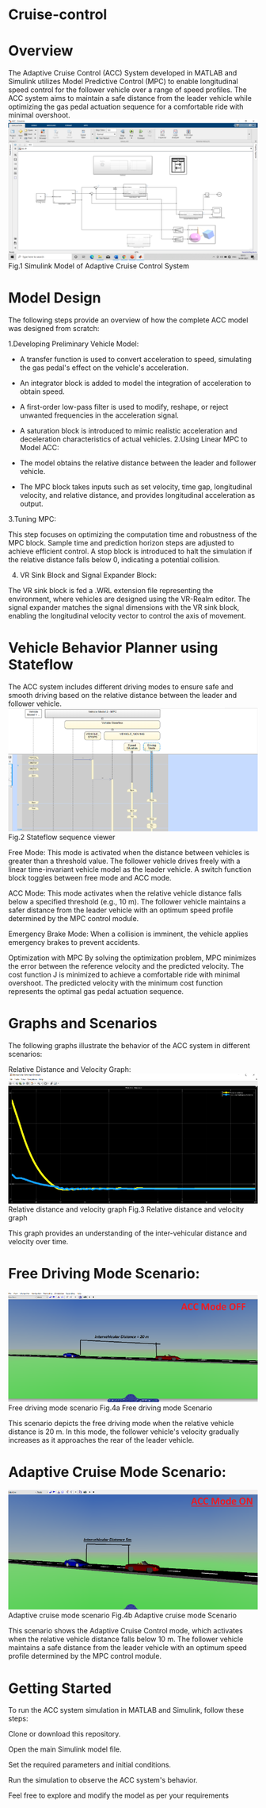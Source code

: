 # Cruise-control
# Overview
The Adaptive Cruise Control (ACC) System developed in MATLAB and Simulink utilizes Model Predictive Control (MPC) to enable longitudinal speed control for the follower vehicle over a range of speed profiles. The ACC system aims to maintain a safe distance from the leader vehicle while optimizing the gas pedal actuation sequence for a comfortable ride with minimal overshoot.
![image alt](Simulink_Model_of_Adaptive_Cruise_Control_System.png)
 Fig.1 Simulink Model of Adaptive Cruise Control System

# Model Design
The following steps provide an overview of how the complete ACC model was designed from scratch:

1.Developing Preliminary Vehicle Model:

* A transfer function is used to convert acceleration to speed, simulating the gas pedal's effect on the vehicle's acceleration.
* An integrator block is added to model the integration of acceleration to obtain speed.
* A first-order low-pass filter is used to modify, reshape, or reject unwanted frequencies in the acceleration signal.
* A saturation block is introduced to mimic realistic acceleration and deceleration characteristics of actual vehicles.
2.Using Linear MPC to Model ACC:

* The model obtains the relative distance between the leader and follower vehicle.
* The MPC block takes inputs such as set velocity, time gap, longitudinal velocity, and relative distance, and provides longitudinal acceleration as output.
  
3.Tuning MPC:

 This step focuses on optimizing the computation time and robustness of the MPC block.
 Sample time and prediction horizon steps are adjusted to achieve efficient control.
A stop block is introduced to halt the simulation if the relative distance falls below 0, indicating a potential collision.

4. VR Sink Block and Signal Expander Block:

The VR sink block is fed a .WRL extension file representing the environment, where vehicles are designed using the VR-Realm editor.
The signal expander matches the signal dimensions with the VR sink block, enabling the longitudinal velocity vector to control the axis of movement.

# Vehicle Behavior Planner using Stateflow
The ACC system includes different driving modes to ensure safe and smooth driving based on the relative distance between the leader and follower vehicle.
![image alt](Stateflow_sequence_viewer.png)
Fig.2 Stateflow sequence viewer

Free Mode: This mode is activated when the distance between vehicles is greater than a threshold value. The follower vehicle drives freely with a linear time-invariant vehicle model as the leader vehicle. A switch function block toggles between free mode and ACC mode.

ACC Mode: This mode activates when the relative vehicle distance falls below a specified threshold (e.g., 10 m). The follower vehicle maintains a safer distance from the leader vehicle with an optimum speed profile determined by the MPC control module.

Emergency Brake Mode: When a collision is imminent, the vehicle applies emergency brakes to prevent accidents.

Optimization with MPC
By solving the optimization problem, MPC minimizes the error between the reference velocity and the predicted velocity. The cost function J is minimized to achieve a comfortable ride with minimal overshoot. The predicted velocity with the minimum cost function represents the optimal gas pedal actuation sequence.

# Graphs and Scenarios
The following graphs illustrate the behavior of the ACC system in different scenarios:

Relative Distance and Velocity Graph:
![image alt](Relative_distance_and_velocity_graph.png)
Relative distance and velocity graph Fig.3 Relative distance and velocity graph

This graph provides an understanding of the inter-vehicular distance and velocity over time.

# Free Driving Mode Scenario:
![image alt](Free_Driving_Mode_Scenario.png)
Free driving mode scenario Fig.4a Free driving mode Scenario

This scenario depicts the free driving mode when the relative vehicle distance is 20 m. In this mode, the follower vehicle's velocity gradually increases as it approaches the rear of the leader vehicle.

# Adaptive Cruise Mode Scenario:
![image alt](Adaptive_cruise_mode_Scenario.png)
Adaptive cruise mode scenario Fig.4b Adaptive cruise mode Scenario

This scenario shows the Adaptive Cruise Control mode, which activates when the relative vehicle distance falls below 10 m. The follower vehicle maintains a safe distance from the leader vehicle with an optimum speed profile determined by the MPC control module.

# Getting Started
To run the ACC system simulation in MATLAB and Simulink, follow these steps:

Clone or download this repository.

Open the main Simulink model file.

Set the required parameters and initial conditions.

Run the simulation to observe the ACC system's behavior.

Feel free to explore and modify the model as per your requirements
